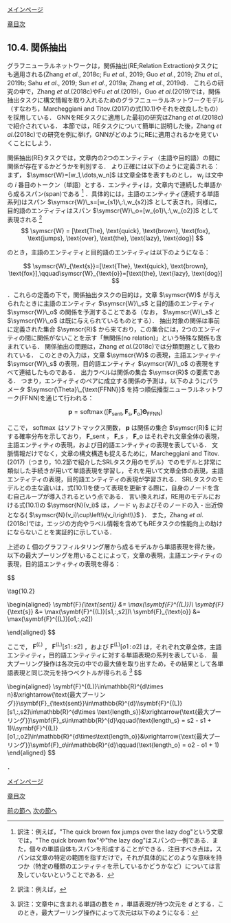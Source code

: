 [メインページ](../../index.markdown)

[章目次](./chap10.md)
## 10.4. 関係抽出

グラフニューラルネットワークは，関係抽出(RE;Relation Extraction)タスクにも適用される(Zhang *et al*., 2018c; Fu *et al*., 2019; Guo *et al*., 2019; Zhu *et al*., 2019b; Sahu *et al*., 2019; Sun *et al*., 2019a; Zhang *et al*., 2019d)． これらの研究の中で，Zhang *et al*.(2018c)やFu *et al*.(2019)，Guo *et al*.(2019)では，関係抽出タスクに構文情報を取り入れるためのグラフニューラルネットワークモデル（すなわち，Marcheggiani and Titov.(2017)の式(10.1)やそれを改良したもの）を採用している． GNNをREタスクに適用した最初の研究はZhang *et al*.(2018c)で紹介されている． 本節では，REタスクについて簡単に説明した後，Zhang *et al*.(2018c)での研究を例に挙げ，GNNがどのようにREに適用されるかを見ていくことにしよう．

関係抽出(RE)タスクでは，文章内の2つのエンティティ（主語や目的語）の間に関係が存在するかどうかを判別する． より正確には以下のように定義される：まず， $\symscr{W}=[w_1,\dots,w_n]$ は文章全体を表すものとし， $w_i$ は文中の $i$ 番目のトークン（単語）とする．エンティティは，文章内で連続した単語から成るスパン(span)である
[^4]
．具体的には，主語のエンティティ(連続する単語系列)はスパン $\symscr{W}\_s=[w_{s1}\,:\,w_{s2}]$ として表され，同様に，目的語のエンティティはスパン $\symscr{W}\_o=[w_{o1}\,:\,w_{o2}]$ として表現される
[^5]
$$
 \symscr{W} = [\text{The}, \text{quick}, \text{brown}, \text{fox}, \text{jumps}, \text{over}, \text{the}, \text{lazy}, \text{dog}] $$


 のとき，主語のエンティティと目的語のエンティティは以下のようになる： 

$$
 \symscr{W}_{\text{s}}=[\text{The}, \text{quick}, \text{brown}, \text{fox}],\qquad\symscr{W}_{\text{o}}=[\text{the}, \text{lazy}, \text{dog}] $$


 

．これらの定義の下で，関係抽出タスクの目的は，文章 $\symscr{W}$ が与えられたときに主語のエンティティ $\symscr{W}\_s$ と目的語のエンティティ $\symscr{W}\_o$ の関係を予測することである（なお， $\symscr{W}\_s$ と $\symscr{W}\_o$ は既に与えられているものとする）． 抽出対象の関係は事前に定義された集合 $\symscr{R}$ から来ており，この集合には，2つのエンティティの間に関係がないことを示す「無関係(no relation)」という特殊な関係も含まれている． 関係抽出の問題は，Zhang *et al*.(2018c)では分類問題として扱われている． このときの入力は，文章 $\symscr{W}$ の表現，主語エンティティ $\symscr{W}\_s$ の表現，目的語エンティティ $\symscr{W}\_o$ の表現をすべて連結したものである． 出力ラベルは関係の集合 $\symscr{R}$ の要素である． つまり，エンティティのペアに成立する関係の予測は，以下のようにパラメータ $\symscr{\Theta}\_{\text{FFNN}}$ を持つ順伝播型ニューラルネットワーク(FFNN)を通じて行われる：  

$$
 \symbf{p} = \operatorname{softmax}([\symbf{F}_{\text{sent}}, \symbf{F}_{\text{s}}, \symbf{F}_{\text{o}}]\symbf{\Theta}_{\text{FFNN}}) $$


  ここで， $\operatorname{softmax}$ はソフトマックス関数， $\symbf{p}$ は関係の集合 $\symscr{R}$ に対する確率分布を示しており， $\symbf{F}\_{\text{sent}}$ ， $\symbf{F}\_{\text{s}}$ ， $\symbf{F}\_{\text{o}}$ はそれぞれ文章全体の表現，主語エンティティの表現，および目的語エンティティの表現を表している． 文脈情報だけでなく，文章の構文構造も捉えるために，Marcheggiani and Titov.(2017)（つまり，10.2節で紹介したSRLタスク用のモデル）でのモデルと非常に類似した手続きが用いて単語表現を学習し，それを用いて文章全体の表現，主語エンティティの表現，目的語エンティティの表現が学習される． SRLタスクのモデルとの主な違いは，式(10.1)を使って表現を更新する際に，自身のノードを含む自己ループが導入されるという点である． 言い換えれば，RE用のモデルにおける式(10.1)の $\symscr{N}(v_i)$ は，ノード $v_i$ およびそのノードの入・出近傍となる( $\symscr{N}(v_i)\cup\left\\{v_i\right\\}$ )． また，Zhang *et al*.(2018c)では，エッジの方向やラベル情報を含めてもREタスクの性能向上の助けにならないことを実証的に示している．

上述の $L$ 個のグラフフィルタリング層から成るモデルから単語表現を得た後，以下の最大プーリングを用いることによって，文章の表現，主語エンティティの表現，目的語エンティティの表現を得る：

 $$
 
\tag{10.2}
    
\begin{aligned}
        \symbf{F}_{\text{sent}} &= \max(\symbf{F}^{(L)})\\
        \symbf{F}_{\text{s}} &= \max(\symbf{F}^{(L)}[s1\,:\,s2])\\
        \symbf{F}_{\text{o}} &= \max(\symbf{F}^{(L)}[o1\,:\,o2])
    
\end{aligned}
$$

 

ここで， $\symbf{F}^{(L)}$ ， $\symbf{F}^{(L)}[s1\,:\,s2]$ ，および $\symbf{F}^{(L)}[o1\,:\,o2]$ は，それぞれ文章全体，主語エンティティ，目的語エンティティに対する単語表現の系列を表している． 最大プーリング操作は各次元の中での最大値を取り出すため，その結果として各単語表現と同じ次元を持つベクトルが得られる
[^6]
$$

\begin{aligned}
\symbf{F}^{(L)}\in\mathbb{R}^{d\times n}&\xrightarrow{\text{最大プーリング}}\symbf{F}_{\text{sent}}\in\mathbb{R}^{d}\\\symbf{F}^{(L)}[s1\,:\,s2]\in\mathbb{R}^{d\times \text{length_s}}&\xrightarrow{\text{最大プーリング}}\symbf{F}_s\in\mathbb{R}^{d}\qquad(\text{length_s} = s2 - s1 + 1)\\\symbf{F}^{(L)}[o1\,:\,o2]\in\mathbb{R}^{d\times\text{length_o}}&\xrightarrow{\text{最大プーリング}}\symbf{F}_o\in\mathbb{R}^{d}\qquad(\text{length_o} = o2 - o1 + 1)
\end{aligned}
$$

 

．


[メインページ](../../index.markdown)

[章目次](./chap10.md)

[前の節へ](./subsection_03.md) [次の節へ](./subsection_05.md)

[^4]: 訳注：例えば，"The quick brown fox jumps over the lazy dog"という文章では，"The quick brown fox"や"the lazy dog"はスパンの一例である．また，個々の単語自体もスパンを形成することができる．注目すべき点は，スパンは文章の特定の範囲を指すだけで，それが具体的にどのような意味を持つか（特定の種類のエンティティを示しているかどうかなど）については言及していないということである．
[^5]: 訳注：例えば， 
[^6]: 訳注：文章中に含まれる単語の数を $n$ ，単語表現が持つ次元を $d$ とする．このとき，最大プーリング操作によって次元は以下のようになる： 
